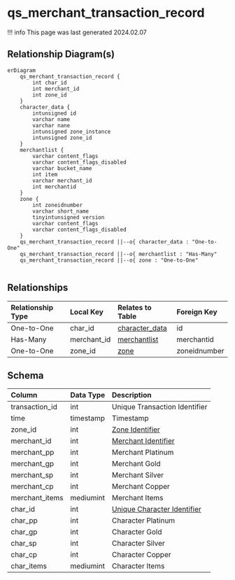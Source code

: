 # qs_merchant_transaction_record

!!! info
	This page was last generated 2024.02.07

## Relationship Diagram(s)

```mermaid
erDiagram
    qs_merchant_transaction_record {
        int char_id
        int merchant_id
        int zone_id
    }
    character_data {
        intunsigned id
        varchar name
        varchar nane
        intunsigned zone_instance
        intunsigned zone_id
    }
    merchantlist {
        varchar content_flags
        varchar content_flags_disabled
        varchar bucket_name
        int item
        varchar merchant_id
        int merchantid
    }
    zone {
        int zoneidnumber
        varchar short_name
        tinyintunsigned version
        varchar content_flags
        varchar content_flags_disabled
    }
    qs_merchant_transaction_record ||--o{ character_data : "One-to-One"
    qs_merchant_transaction_record ||--o{ merchantlist : "Has-Many"
    qs_merchant_transaction_record ||--o{ zone : "One-to-One"


```


## Relationships

| Relationship Type | Local Key | Relates to Table | Foreign Key |
| :--- | :--- | :--- | :--- |
| One-to-One | char_id | [character_data](../../schema/characters/character_data.md) | id |
| Has-Many | merchant_id | [merchantlist](../../schema/merchants/merchantlist.md) | merchantid |
| One-to-One | zone_id | [zone](../../schema/zone/zone.md) | zoneidnumber |


## Schema

| Column | Data Type | Description |
| :--- | :--- | :--- |
| transaction_id | int | Unique Transaction Identifier |
| time | timestamp | Timestamp |
| zone_id | int | [Zone Identifier](../../../../server/zones/zone-list) |
| merchant_id | int | [Merchant Identifier](../../schema/merchants/merchantlist.md) |
| merchant_pp | int | Merchant Platinum |
| merchant_gp | int | Merchant Gold |
| merchant_sp | int | Merchant Silver |
| merchant_cp | int | Merchant Copper |
| merchant_items | mediumint | Merchant Items |
| char_id | int | [Unique Character Identifier](../../schema/characters/character_data.md) |
| char_pp | int | Character Platinum |
| char_gp | int | Character Gold |
| char_sp | int | Character Silver |
| char_cp | int | Character Copper |
| char_items | mediumint | Character Items |

